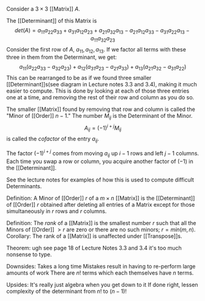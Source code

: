 
Consider a $3\times 3$ [[Matrix]] $A$.

The [[Determinant]] of this Matrix is$$det(A) = a_{11}a_{22}a_{33} + a_{31}a_{12}a_{23}+a_{21}a_{32}a_{13} - a_{21}a_{12}a_{33}-a_{31}a_{22}a_{13}-a_{11}a_{32}a_{23}$$
Consider the first row of $A$, $a_{11}, a_{12}, a_{13}$. If we factor all terms with these three in them from the Determinant, we get: $$a_{11}(a_{22}a_{33}-a_{32}a_{23})+a_{12}(a_{31}a_{23}-a_{21}a_{33})+a_{13}(a_{21}a_{32}-a_{31}a_{22})$$
This can be rearranged to be as if we found three smaller [[Determinant]]s(see diagram in Lecture notes 3.3 and 3.4), making it much easier to compute.
This is done by looking at each of those three entries one at a time, and removing the rest of their row and column as you do so.

The smaller [[Matrix]] found by removing that row and column is called the "Minor of [[Order]] $n-1$."
The number $M_{ij}$ is the Determinant of the Minor.$$A_{ij}=(-1)^{i+j}M_{ij}$$
is called the *cofactor* of the entry $a_{ij}$.

The factor $(-1)^{i+j}$ comes from moving $a_{ij}$ up $i-1$ rows and left $j-1$ columns. Each time you swap a row or column, you acquire another factor of $(-1)$ in the [[Determinant]].

See the lecture notes for examples of how this is used to compute difficult Determinants.

Definition: A Minor of [[Order]] $r$ of a $m\times n$ [[Matrix]] is the [[Determinant]] of [[Order]] $r$ obtained after deleting all entries of a Matrix except for those simultaneously in $r$ rows and $r$ columns.

Definition: The *rank* of a [[Matrix]] is the smallest number $r$ such that all the Minors of [[Order]] $>r$ are zero or there are no such minors; $r=min(m,n)$.
Corollary: The rank of a [[Matrix]] is unaffected under [[Transpose]]s.

Theorem: ugh see page 18 of Lecture Notes 3.3 and 3.4 it's too much nonsense to type.

Downsides:
Takes a long time
Mistakes result in having to re-perform large amounts of work
There are $n!$ terms which each themselves have $n$ terms.

Upsides:
It's really just algebra when you get down to it
If done right, lessen complexity of the determinant from $n!$ to $(n-1)!$